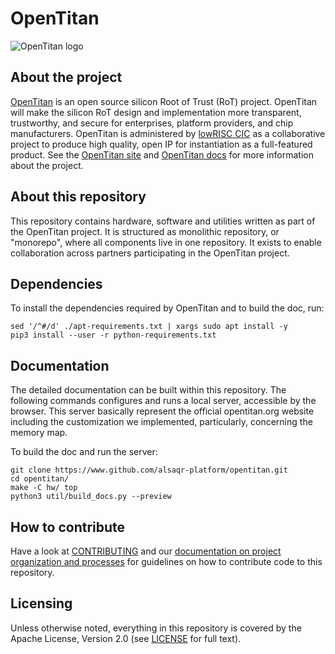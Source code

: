 # OpenTitan

![OpenTitan logo](https://docs.opentitan.org/doc/opentitan-logo.png)

## About the project

[OpenTitan](https://opentitan.org) is an open source silicon Root of Trust
(RoT) project.  OpenTitan will make the silicon RoT design and implementation
more transparent, trustworthy, and secure for enterprises, platform providers,
and chip manufacturers.  OpenTitan is administered by [lowRISC
CIC](https://www.lowrisc.org) as a collaborative project to produce high
quality, open IP for instantiation as a full-featured product. See the
[OpenTitan site](https://opentitan.org/) and [OpenTitan
docs](https://docs.opentitan.org) for more information about the project.

## About this repository

This repository contains hardware, software and utilities written as part of the
OpenTitan project. It is structured as monolithic repository, or "monorepo",
where all components live in one repository. It exists to enable collaboration
across partners participating in the OpenTitan project.

## Dependencies
To install the dependencies required by OpenTitan and to build the doc, run:
```
sed '/^#/d' ./apt-requirements.txt | xargs sudo apt install -y
pip3 install --user -r python-requirements.txt
```
## Documentation

The detailed documentation can be built within this repository. The following commands configures and runs
a local server, accessible by the browser. This server basically represent the official opentitan.org website
including the customization we implemented, particularly, concerning the memory map.

To build the doc and run the server:
```
git clone https://www.github.com/alsaqr-platform/opentitan.git
cd opentitan/
make -C hw/ top
python3 util/build_docs.py --preview
```
## How to contribute

Have a look at [CONTRIBUTING](https://github.com/lowRISC/opentitan/blob/master/CONTRIBUTING.md) and our [documentation on
project organization and processes](https://docs.opentitan.org/doc/project/)
for guidelines on how to contribute code to this repository.

## Licensing

Unless otherwise noted, everything in this repository is covered by the Apache
License, Version 2.0 (see [LICENSE](https://github.com/lowRISC/opentitan/blob/master/LICENSE) for full text).
